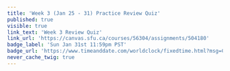 ```yaml
---
title: 'Week 3 (Jan 25 - 31) Practice Review Quiz'
published: true
visible: true
link_text: 'Week 3 Review Quiz'
link_url: 'https://canvas.sfu.ca/courses/56304/assignments/504180'
badge_label: 'Sun Jan 31st 11:59pm PST'
badge_url: 'https://www.timeanddate.com/worldclock/fixedtime.html?msg=CMPT-363+Week+3+Review+Quiz+Due+Date&iso=20210131T235900'
never_cache_twig: true
---
```

